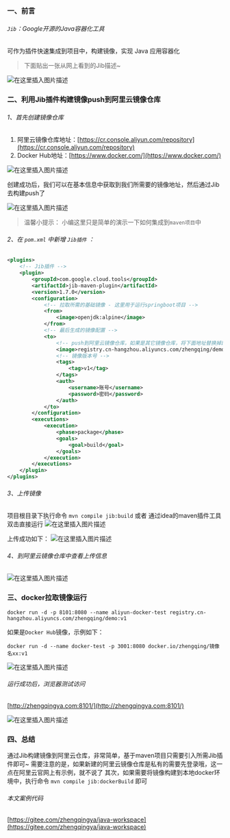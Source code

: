 ﻿### 一、前言

###### `Jib`：Google开源的Java容器化工具

可作为插件快速集成到项目中，构建镜像，实现 Java 应用容器化

> 下面贴出一张从网上看到的Jib描述~

![在这里插入图片描述](https://img-blog.csdnimg.cn/20191125191932487.png?x-oss-process=image/watermark,type_ZmFuZ3poZW5naGVpdGk,shadow_10,text_aHR0cHM6Ly96aGVuZ3FpbmcuYmxvZy5jc2RuLm5ldA==,size_16,color_FFFFFF,t_70)

### 二、利用Jib插件构建镜像push到阿里云镜像仓库

###### 1、首先创建镜像仓库

1. 阿里云镜像仓库地址：[https://cr.console.aliyun.com/repository](https://cr.console.aliyun.com/repository)
2. Docker Hub地址：[https://www.docker.com/](https://www.docker.com/)

![在这里插入图片描述](https://img-blog.csdnimg.cn/20191125200211972.png?x-oss-process=image/watermark,type_ZmFuZ3poZW5naGVpdGk,shadow_10,text_aHR0cHM6Ly96aGVuZ3FpbmcuYmxvZy5jc2RuLm5ldA==,size_16,color_FFFFFF,t_70)

创建成功后，我们可以在基本信息中获取到我们所需要的镜像地址，然后通过Jib去构建push了

![在这里插入图片描述](https://img-blog.csdnimg.cn/20191125200435945.png?x-oss-process=image/watermark,type_ZmFuZ3poZW5naGVpdGk,shadow_10,text_aHR0cHM6Ly96aGVuZ3FpbmcuYmxvZy5jc2RuLm5ldA==,size_16,color_FFFFFF,t_70)


> 温馨小提示： 小编这里只是简单的演示一下如何集成到`maven项目`中

###### 2、在 `pom.xml` 中新增 `Jib插件` ：

```xml
<plugins>
    <!-- Jib插件 -->
    <plugin>
        <groupId>com.google.cloud.tools</groupId>
        <artifactId>jib-maven-plugin</artifactId>
        <version>1.7.0</version>
        <configuration>
            <!-- 拉取所需的基础镜像 - 这里用于运行springboot项目 -->
            <from>
                <image>openjdk:alpine</image>
            </from>
            <!-- 最后生成的镜像配置 -->
            <to>
                <!-- push到阿里云镜像仓库，如果是其它镜像仓库，将下面地址替换掉即可，ex: `Docker Hub` 的 `docker.io/zhengqing/xxx` -->
                <image>registry.cn-hangzhou.aliyuncs.com/zhengqing/demo</image>
                <!-- 镜像版本号 -->
                <tags>
                    <tag>v1</tag>
                </tags>
                <auth>
                    <username>账号</username>
                    <password>密码</password>
                </auth>
            </to>
        </configuration>
        <executions>
            <execution>
                <phase>package</phase>
                <goals>
                    <goal>build</goal>
                </goals>
            </execution>
        </executions>
    </plugin>
</plugins>
```

###### 3、上传镜像

项目根目录下执行命令 `mvn compile jib:build` 或者 通过idea的maven插件工具双击直接运行
![在这里插入图片描述](https://img-blog.csdnimg.cn/20191125194219553.png?x-oss-process=image/watermark,type_ZmFuZ3poZW5naGVpdGk,shadow_10,text_aHR0cHM6Ly96aGVuZ3FpbmcuYmxvZy5jc2RuLm5ldA==,size_16,color_FFFFFF,t_70)

上传成功如下：
![在这里插入图片描述](https://img-blog.csdnimg.cn/20191125194525988.png?x-oss-process=image/watermark,type_ZmFuZ3poZW5naGVpdGk,shadow_10,text_aHR0cHM6Ly96aGVuZ3FpbmcuYmxvZy5jc2RuLm5ldA==,size_16,color_FFFFFF,t_70)

###### 4、到阿里云镜像仓库中查看上传信息

![在这里插入图片描述](https://img-blog.csdnimg.cn/20191125194602244.png?x-oss-process=image/watermark,type_ZmFuZ3poZW5naGVpdGk,shadow_10,text_aHR0cHM6Ly96aGVuZ3FpbmcuYmxvZy5jc2RuLm5ldA==,size_16,color_FFFFFF,t_70)

### 三、docker拉取镜像运行

```shell
docker run -d -p 8101:8080 --name aliyun-docker-test registry.cn-hangzhou.aliyuncs.com/zhengqing/demo:v1
```

如果是`Docker Hub`镜像，示例如下：

```shell
docker run -d --name docker-test -p 3001:8080 docker.io/zhengqing/镜像名xx:v1
```

![在这里插入图片描述](https://img-blog.csdnimg.cn/20191125195650951.png?x-oss-process=image/watermark,type_ZmFuZ3poZW5naGVpdGk,shadow_10,text_aHR0cHM6Ly96aGVuZ3FpbmcuYmxvZy5jc2RuLm5ldA==,size_16,color_FFFFFF,t_70)

###### 运行成功后，浏览器测试访问

[http://zhengqingya.com:8101/](http://zhengqingya.com:8101/)

![在这里插入图片描述](https://img-blog.csdnimg.cn/20191125200848929.png?x-oss-process=image/watermark,type_ZmFuZ3poZW5naGVpdGk,shadow_10,text_aHR0cHM6Ly96aGVuZ3FpbmcuYmxvZy5jc2RuLm5ldA==,size_16,color_FFFFFF,t_70)


### 四、总结

通过Jib构建镜像到阿里云仓库，非常简单，基于maven项目只需要引入所需Jib插件即可~
需要注意的是，如果新建的阿里云镜像仓库是私有的需要先登录哦，这一点在阿里云官网上有示例，就不说了
其次，如果需要将镜像构建到本地docker环境中，执行命令 `mvn compile jib:dockerBuild` 即可

###### 本文案例代码

[https://gitee.com/zhengqingya/java-workspace](https://gitee.com/zhengqingya/java-workspace)
